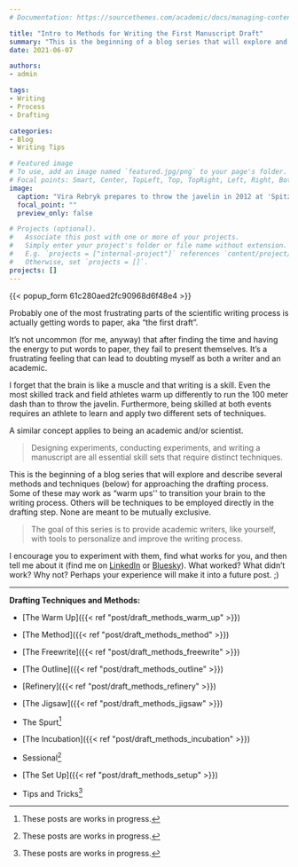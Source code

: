 ```yaml
---
# Documentation: https://sourcethemes.com/academic/docs/managing-content/

title: "Intro to Methods for Writing the First Manuscript Draft"
summary: "This is the beginning of a blog series that will explore and describe several methods and techniques (below) for drafting your scientific manuscript."
date: 2021-06-07

authors: 
- admin

tags: 
- Writing
- Process
- Drafting

categories: 
- Blog
- Writing Tips

# Featured image
# To use, add an image named `featured.jpg/png` to your page's folder.
# Focal points: Smart, Center, TopLeft, Top, TopRight, Left, Right, BottomLeft, Bottom, BottomRight.
image:
  caption: "Vira Rebryk prepares to throw the javelin in 2012 at 'Spitzen Leichtathletik Luzern', Lucerne, Switzerland. [Source](https://commons.wikimedia.org/wiki/File:RebrykVira_2012.jpg)"
  focal_point: ""
  preview_only: false

# Projects (optional).
#   Associate this post with one or more of your projects.
#   Simply enter your project's folder or file name without extension.
#   E.g. `projects = ["internal-project"]` references `content/project/deep-learning/index.md`.
#   Otherwise, set `projects = []`.
projects: []
---
```

{{< popup_form 61c280aed2fc90968d6f48e4 >}}

Probably one of the most frustrating parts of the scientific writing process is actually getting words to paper, aka “the first draft”. 

It’s not uncommon (for me, anyway) that after finding the time and having the energy to put words to paper, they fail to present themselves. It’s a frustrating feeling that can lead to doubting myself as both a writer and an academic.

I forget that the brain is like a muscle and that writing is a skill. Even the most skilled track and field athletes warm up differently to run the 100 meter dash than to throw the javelin. Furthermore, being skilled at both events requires an athlete to learn and apply two different sets of techniques.

A similar concept applies to being an academic and/or scientist. 

> Designing experiments, conducting experiments, and writing a manuscript are all essential skill sets that require distinct techniques. 

This is the beginning of a blog series that will explore and describe several methods and techniques (below) for approaching the drafting process. Some of these may work as “warm ups'' to transition your brain to the writing process. Others will be techniques to be employed directly in the drafting step. None are meant to be mutually exclusive.

> The goal of this series is to provide academic writers, like yourself, with tools to personalize and improve the writing process. 

I encourage you to experiment with them, find what works for you, and then tell me about it (find me on [LinkedIn](https://www.linkedin.com/in/adahagan/) or [Bluesky](https://bsky.app/profile/dradawrites.bsky.social)). What worked? What didn’t work? Why not? Perhaps your experience will make it into a future post. ;)

***

**Drafting Techniques and Methods:**

+ [The Warm Up]({{< ref "post/draft_methods_warm_up" >}})

+ [The Method]({{< ref "post/draft_methods_method" >}})

+ [The Freewrite]({{< ref "post/draft_methods_freewrite" >}})

+ [The Outline]({{< ref "post/draft_methods_outline" >}})

+ [Refinery]({{< ref "post/draft_methods_refinery" >}})

+ [The Jigsaw]({{< ref "post/draft_methods_jigsaw" >}}) 

+ The Spurt[^1]

+ [The Incubation]({{< ref "post/draft_methods_incubation" >}})

+ Sessional[^1]

+ [The Set Up]({{< ref "post/draft_methods_setup" >}})

+ Tips and Tricks[^1]

[^1]: These posts are works in progress.





